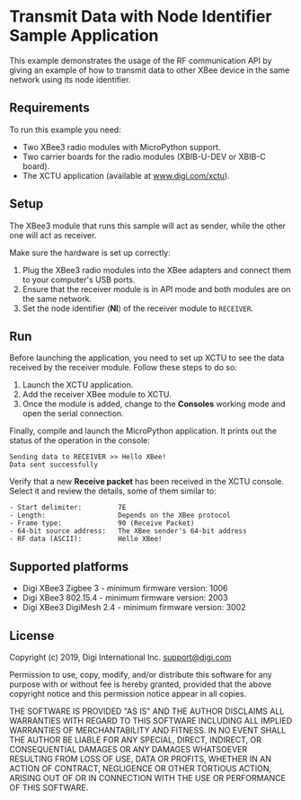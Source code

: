 Transmit Data with Node Identifier Sample Application
=====================================================

This example demonstrates the usage of the RF communication API by giving an
example of how to transmit data to other XBee device in the same network using
its node identifier.

Requirements
------------

To run this example you need:

* Two XBee3 radio modules with MicroPython support.
* Two carrier boards for the radio modules (XBIB-U-DEV or XBIB-C board).
* The XCTU application (available at www.digi.com/xctu).

Setup
-----

The XBee3 module that runs this sample will act as sender, while the other
one will act as receiver.

Make sure the hardware is set up correctly:

1. Plug the XBee3 radio modules into the XBee adapters and connect them to your
   computer's USB ports.
2. Ensure that the receiver module is in API mode and both modules are on the
   same network.
3. Set the node identifier (**NI**) of the receiver module to `RECEIVER`.

Run
---

Before launching the application, you need to set up XCTU to see the data
received by the receiver module. Follow these steps to do so:

1. Launch the XCTU application.
2. Add the receiver XBee module to XCTU.
3. Once the module is added, change to the **Consoles** working mode and open
   the serial connection.
   
Finally, compile and launch the MicroPython application. It prints out the
status of the operation in the console:

    Sending data to RECEIVER >> Hello XBee!
    Data sent successfully

Verify that a new **Receive packet** has been received in the XCTU console.
Select it and review the details, some of them similar to:

    - Start delimiter:         7E
    - Length:                  Depends on the XBee protocol
    - Frame type:              90 (Receive Packet)
    - 64-bit source address:   The XBee sender's 64-bit address
    - RF data (ASCII):         Hello XBee!

Supported platforms
-------------------

* Digi XBee3 Zigbee 3 - minimum firmware version: 1006
* Digi XBee3 802.15.4 - minimum firmware version: 2003
* Digi XBee3 DigiMesh 2.4 - minimum firmware version: 3002

License
-------

Copyright (c) 2019, Digi International Inc. <support@digi.com>

Permission to use, copy, modify, and/or distribute this software for any
purpose with or without fee is hereby granted, provided that the above
copyright notice and this permission notice appear in all copies.

THE SOFTWARE IS PROVIDED "AS IS" AND THE AUTHOR DISCLAIMS ALL WARRANTIES
WITH REGARD TO THIS SOFTWARE INCLUDING ALL IMPLIED WARRANTIES OF
MERCHANTABILITY AND FITNESS. IN NO EVENT SHALL THE AUTHOR BE LIABLE FOR
ANY SPECIAL, DIRECT, INDIRECT, OR CONSEQUENTIAL DAMAGES OR ANY DAMAGES
WHATSOEVER RESULTING FROM LOSS OF USE, DATA OR PROFITS, WHETHER IN AN
ACTION OF CONTRACT, NEGLIGENCE OR OTHER TORTIOUS ACTION, ARISING OUT OF
OR IN CONNECTION WITH THE USE OR PERFORMANCE OF THIS SOFTWARE.